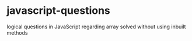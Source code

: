 # javascript-questions
logical questions in JavaScript regarding array solved without using inbuilt methods
